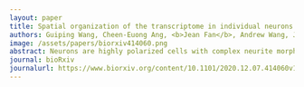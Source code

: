 ```yaml
---
layout: paper
title: Spatial organization of the transcriptome in individual neurons
authors: Guiping Wang, Cheen-Euong Ang, <b>Jean Fan</b>, Andrew Wang, Jeffrey R. Moffitt, Xiaowei Zhuang
image: /assets/papers/biorxiv414060.png
abstract: Neurons are highly polarized cells with complex neurite morphology. Spatial organization and local translation of RNAs in dendrites and axons play an important role in many neuronal functions. Here we performed super-resolution spatial profiling of RNAs inside individual neurons at the genome scale using multiplexed error-robust fluorescence in situ hybridization (MERFISH), and mapped the spatial organization of up to ~4,200 RNA species (genes) across multiple length scales, ranging from sub-micrometer to millimeters. Our data generated a quantitative intra-neuronal atlas of RNAs with distinct transcriptome compositions in somata, dendrites, and axons, and revealed diverse sub-dendritic distribution patterns of RNAs. Moreover, our spatial analysis identified distinct groups of genes exhibiting specific spatial clustering of transcripts at the sub-micrometer scale that were dependent on protein synthesis and differentially dependent on synaptic activity. Overall, these data provide a rich resource for characterizing the subcellular organization of the transcriptome in neurons with high spatial resolution.
journal: bioRxiv
journalurl: https://www.biorxiv.org/content/10.1101/2020.12.07.414060v1
---
```

